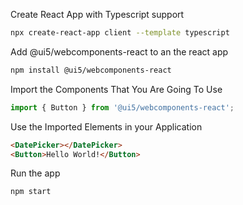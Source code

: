 Create React App with Typescript support

```bash
npx create-react-app client --template typescript
```

Add @ui5/webcomponents-react to an the react app

```bash
npm install @ui5/webcomponents-react
```

Import the Components That You Are Going To Use

```js
import { Button } from '@ui5/webcomponents-react';
```

Use the Imported Elements in your Application

```html
<DatePicker></DatePicker>
<Button>Hello World!</Button>
```

Run the app

```bash
npm start
```
